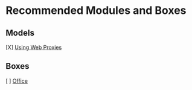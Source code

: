 # Recommended Modules and Boxes

## Models

[X] [Using Web Proxies](https://academy.hackthebox.com/module/details/110)

## Boxes

[ ] [Office](https://app.hackthebox.com/machines/588)